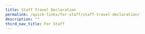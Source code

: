 ```yaml
---
title: Staff Travel Declaration
permalink: /quick-links/for-staff/staff-travel-declaration/
description: ""
third_nav_title: For Staff
---
```

